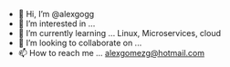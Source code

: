 - 👋 Hi, I’m @alexgogg
- 👀 I’m interested in ...
- 🌱 I’m currently learning ... Linux, Microservices, cloud
- 💞️ I’m looking to collaborate on ...
- 📫 How to reach me ... alexgomezg@hotmail.com 

<!---
alexgogg/alexgogg is a ✨ special ✨ repository because its `README.md` (this file) appears on your GitHub profile.
You can click the Preview link to take a look at your changes.
--->
